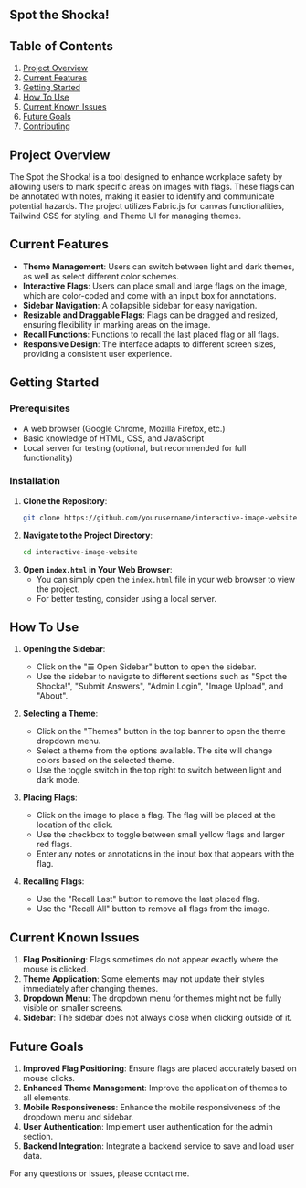 ## Spot the Shocka!
## Table of Contents
1. [Project Overview](#project-overview)
2. [Current Features](#current-features)
3. [Getting Started](#getting-started)
4. [How To Use](#how-to-use)
5. [Current Known Issues](#current-known-issues)
6. [Future Goals](#future-goals)
7. [Contributing](#contributing)

## Project Overview
The Spot the Shocka! is a tool designed to enhance workplace safety by allowing users to mark specific areas on images with flags. These flags can be annotated with notes, making it easier to identify and communicate potential hazards. The project utilizes Fabric.js for canvas functionalities, Tailwind CSS for styling, and Theme UI for managing themes.

## Current Features
- **Theme Management**: Users can switch between light and dark themes, as well as select different color schemes.
- **Interactive Flags**: Users can place small and large flags on the image, which are color-coded and come with an input box for annotations.
- **Sidebar Navigation**: A collapsible sidebar for easy navigation.
- **Resizable and Draggable Flags**: Flags can be dragged and resized, ensuring flexibility in marking areas on the image.
- **Recall Functions**: Functions to recall the last placed flag or all flags.
- **Responsive Design**: The interface adapts to different screen sizes, providing a consistent user experience.

## Getting Started
### Prerequisites
- A web browser (Google Chrome, Mozilla Firefox, etc.)
- Basic knowledge of HTML, CSS, and JavaScript
- Local server for testing (optional, but recommended for full functionality)

### Installation
1. **Clone the Repository**:
    ```bash
    git clone https://github.com/yourusername/interactive-image-website.git
    ```
2. **Navigate to the Project Directory**:
    ```bash
    cd interactive-image-website
    ```
3. **Open `index.html` in Your Web Browser**:
    - You can simply open the `index.html` file in your web browser to view the project.
    - For better testing, consider using a local server.

## How To Use
1. **Opening the Sidebar**:
    - Click on the "☰ Open Sidebar" button to open the sidebar.
    - Use the sidebar to navigate to different sections such as "Spot the Shocka!", "Submit Answers", "Admin Login", "Image Upload", and "About".

2. **Selecting a Theme**:
    - Click on the "Themes" button in the top banner to open the theme dropdown menu.
    - Select a theme from the options available. The site will change colors based on the selected theme.
    - Use the toggle switch in the top right to switch between light and dark mode.

3. **Placing Flags**:
    - Click on the image to place a flag. The flag will be placed at the location of the click.
    - Use the checkbox to toggle between small yellow flags and larger red flags.
    - Enter any notes or annotations in the input box that appears with the flag.

4. **Recalling Flags**:
    - Use the "Recall Last" button to remove the last placed flag.
    - Use the "Recall All" button to remove all flags from the image.

## Current Known Issues
1. **Flag Positioning**: Flags sometimes do not appear exactly where the mouse is clicked.
2. **Theme Application**: Some elements may not update their styles immediately after changing themes.
3. **Dropdown Menu**: The dropdown menu for themes might not be fully visible on smaller screens.
4. **Sidebar**: The sidebar does not always close when clicking outside of it.

## Future Goals
1. **Improved Flag Positioning**: Ensure flags are placed accurately based on mouse clicks.
2. **Enhanced Theme Management**: Improve the application of themes to all elements.
3. **Mobile Responsiveness**: Enhance the mobile responsiveness of the dropdown menu and sidebar.
4. **User Authentication**: Implement user authentication for the admin section.
5. **Backend Integration**: Integrate a backend service to save and load user data.


For any questions or issues, please contact me.
